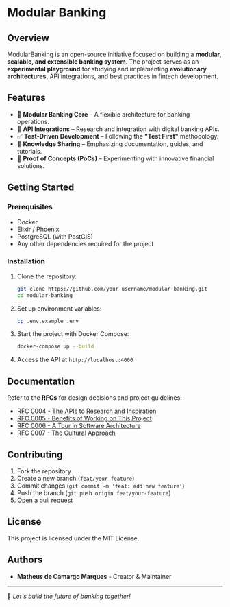 # Modular Banking

## Overview
ModularBanking is an open-source initiative focused on building a **modular, scalable, and extensible banking system**. The project serves as an **experimental playground** for studying and implementing **evolutionary architectures**, API integrations, and best practices in fintech development.

## Features
- 🏦 **Modular Banking Core** – A flexible architecture for banking operations.
- 🔄 **API Integrations** – Research and integration with digital banking APIs.
- ✅ **Test-Driven Development** – Following the **"Test First"** methodology.
- 📖 **Knowledge Sharing** – Emphasizing documentation, guides, and tutorials.
- 🔧 **Proof of Concepts (PoCs)** – Experimenting with innovative financial solutions.

## Getting Started
### Prerequisites
- Docker
- Elixir / Phoenix
- PostgreSQL (with PostGIS)
- Any other dependencies required for the project

### Installation
1. Clone the repository:
   ```sh
   git clone https://github.com/your-username/modular-banking.git
   cd modular-banking
   ```
2. Set up environment variables:
   ```sh
   cp .env.example .env
   ```
3. Start the project with Docker Compose:
   ```sh
   docker-compose up --build
   ```
4. Access the API at `http://localhost:4000`

## Documentation
Refer to the **RFCs** for design decisions and project guidelines:
- [RFC 0004 - The APIs to Research and Inspiration](./docs/RFC-0004.md)
- [RFC 0005 - Benefits of Working on This Project](./docs/RFC-0005.md)
- [RFC 0006 - A Tour in Software Architecture](./docs/RFC-0006.md)
- [RFC 0007 - The Cultural Approach](./docs/RFC-0007.md)

## Contributing
1. Fork the repository
2. Create a new branch (`feat/your-feature`)
3. Commit changes (`git commit -m 'feat: add new feature'`)
4. Push the branch (`git push origin feat/your-feature`)
5. Open a pull request

## License
This project is licensed under the MIT License.

## Authors
- **Matheus de Camargo Marques** - Creator & Maintainer

---
🚀 _Let's build the future of banking together!_

